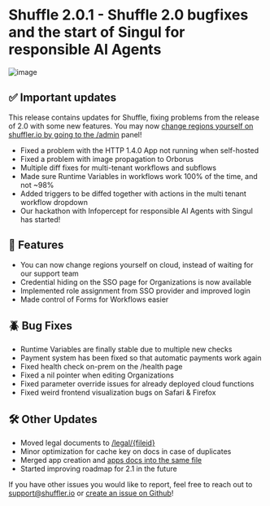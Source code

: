 # Shuffle 2.0.1 - Shuffle 2.0 bugfixes and the start of Singul for responsible AI Agents

![image](https://github.com/user-attachments/assets/67f67c0f-f76f-4556-8e3c-b9b22fe6adcd)

## ✅ Important updates
This release contains updates for Shuffle, fixing problems from the release of 2.0 with some new features. You may now [change regions yourself on shuffler.io by going to the /admin](https://shuffler.io/admin) panel!

- Fixed a problem with the HTTP 1.4.0 App not running when self-hosted
- ⁠Fixed a problem with image propagation to Orborus
- ⁠Multiple diff fixes for multi-tenant workflows and subflows
- Made sure Runtime Variables in workflows work 100% of the time, and not ~98%
- Added triggers to be diffed together with actions in the multi tenant workflow dropdown
- Our hackathon with Infopercept for responsible AI Agents with Singul has started!

## 🚀 Features

- ⁠You can now change regions yourself on cloud, instead of waiting for our support team
- Credential hiding on the SSO page for Organizations is now available
- Implemented role assignment from SSO provider and improved login
- Made control of Forms for Workflows easier

## 🪲 Bug Fixes

- Runtime Variables are finally stable due to multiple new checks
- Payment system has been fixed so that automatic payments work again
- ⁠Fixed health check on-prem on the /health page
- ⁠Fixed a nil pointer when editing Organizations
- Fixed parameter override issues for already deployed cloud functions
- Fixed weird frontend visualization bugs on Safari & Firefox

## 🛠️ Other Updates

- Moved legal documents to [/legal/{fileid}](https://shuffler.io/legal/compliance)
- ⁠Minor optimization for cache key on docs in case of duplicates
- Merged app creation and [apps docs into the same file](https://shuffler.io/docs/apps)
- Started improving roadmap for 2.1 in the future

If you have other issues you would like to report, feel free to reach out to support@shuffler.io or [create an issue on Github](https://github.com/Shuffle/Shuffle/issues)! 
